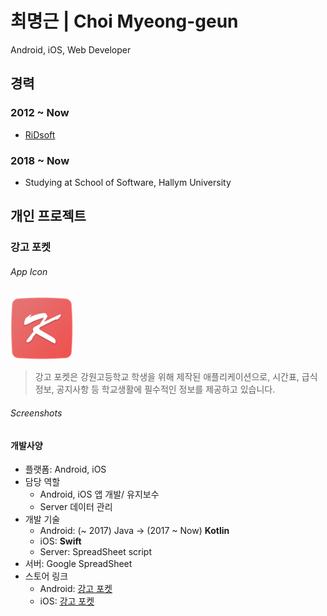 최명근 | Choi Myeong-geun
========================
Android, iOS, Web Developer



## 경력
### 2012 ~ Now
  * [RiDsoft](http://ridsoft.xyz)

### 2018 ~ Now
  * Studying at School of Software, Hallym University


## 개인 프로젝트
### 강고 포켓

###### App Icon
<img src="/res/kp/kp_app_icon.png" width="100px" height="100px">

> 강고 포켓은 강원고등학교 학생을 위해 제작된 애플리케이션으로, 시간표, 급식정보, 공지사항 등 학교생활에 필수적인 정보를 제공하고 있습니다.

###### Screenshots


#### 개발사양
* 플랫폼: Android, iOS
* 담당 역할
  - Android, iOS 앱 개발/ 유지보수
  - Server 데이터 관리
* 개발 기술
  - Android: (~ 2017) Java -> (2017 ~ Now) **Kotlin**
  - iOS: **Swift**
  - Server: SpreadSheet script
* 서버: Google SpreadSheet
* 스토어 링크
  - Android: [강고 포켓](https://play.google.com/store/apps/details?id=com.RiDsoft.kangwonhighschool)
  - iOS: [강고 포켓](https://itunes.apple.com/kr/app/강고-포켓/id1384350202?mt=8)
